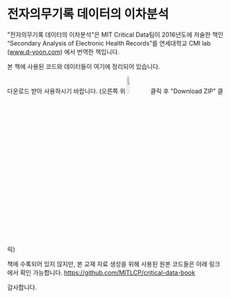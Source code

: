 # 전자의무기록 데이터의 이차분석

"전자의무기록 데이터의 이차분석"은 MIT Critical Data팀이 2016년도에 저술한 책인 “Secondary Analysis of Electronic Health Records”를 연세대학교 CMI lab (www.d-yoon.com) 에서 번역한 책입니다.

본 책에 사용된 코드와 데이터들이 여기에 정리되어 있습니다.

다운로드 받아 사용하시기 바랍니다.
(오른쪽 위 <img src="https://user-images.githubusercontent.com/67408403/110124160-1cea8580-7e05-11eb-803a-1d19722fc93f.png" width="10%"> 클릭 후 "Download ZIP" 클릭)

책에 수록되어 있지 않지만, 본 교재 자료 생성을 위해 사용된 원본 코드들은 아래 링크에서 확인 가능합니다.
https://github.com/MITLCP/critical-data-book

감사합니다.
